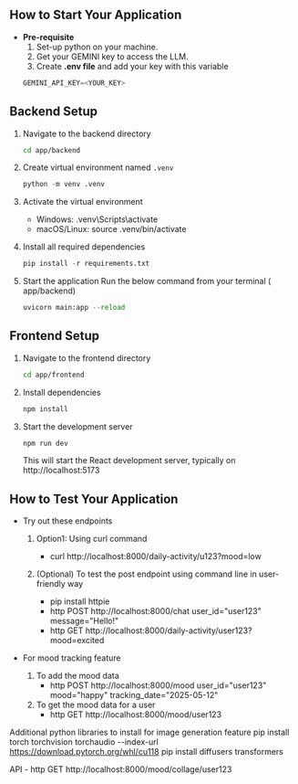 ## How to Start Your Application

- **Pre-requisite**
    1. Set-up python on your machine.
    2. Get your GEMINI key to access the LLM.
    3. Create **.env file** and add your key with this variable 
    ```python
    GEMINI_API_KEY=<YOUR_KEY> 
    ```
## Backend Setup 

1. Navigate to the backend directory
    ```bash
    cd app/backend
    ```
2. Create virtual environment named `.venv`
    ```python
    python -m venv .venv
    ```
3. Activate the virtual environment
    - Windows:
        .venv\Scripts\activate
    - macOS/Linux:
        source .venv/bin/activate

4. Install all required dependencies
    ```python
    pip install -r requirements.txt
    ```
5. Start the application
    Run the below command from your terminal ( app/backend)
    ```python
    uvicorn main:app --reload
    ```

## Frontend Setup

1. Navigate to the frontend directory
   ```bash
   cd app/frontend
   ```

2. Install dependencies
   ```bash
   npm install
   ```

3. Start the development server
   ```bash
   npm run dev
   ```
   This will start the React development server, typically on http://localhost:5173

## How to Test Your Application
- Try out these endpoints
    1. Option1: Using curl command
        - curl http://localhost:8000/daily-activity/u123?mood=low

    2. (Optional) To test the post endpoint using command line in user-friendly way
        - pip install httpie
        - http POST http://localhost:8000/chat user_id="user123" message="Hello!"
        - http GET http://localhost:8000/daily-activity/user123?mood=excited

- For mood tracking feature
    1. To add the mood data 
        - http POST http://localhost:8000/mood user_id="user123" mood="happy" tracking_date="2025-05-12"
    2. To get the mood data for a user
        - http GET http://localhost:8000/mood/user123

Additional python libraries to install for image generation feature
pip install torch torchvision torchaudio --index-url https://download.pytorch.org/whl/cu118
pip install diffusers transformers

API - 
http GET http://localhost:8000/mood/collage/user123
